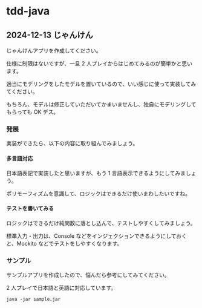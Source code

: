 # tdd-java

## 2024-12-13 じゃんけん

じゃんけんアプリを作成してください。

仕様に制限はないですが、一旦 2 人プレイからはじめてみるのが簡単かと思います。

適当にモデリングをしたモデルを置いているので、いい感じに使って実装してみてください。

もちろん、モデルは修正していただいてかまいませんし、独自にモデリングしてもらっても OK デス。

### 発展

実装ができたら、以下の内容に取り組んでみましょう。

#### 多言語対応

日本語表記で実装したと思いますが、もう 1 言語表示できるようにしてみましょう。

ポリモーフィズムを意識して、ロジックはできるだけ使いまわしたいですね。

#### テストを書いてみる

ロジックはできるだけ純関数に落とし込んで、テストしやすくしてみましょう。

標準入力・出力は、Console などをインジェクションできるようにしておくと、Mockito などでテストをしやすくなります。

### サンプル

サンプルアプリを作成したので、悩んだら参考にしてみてください。

2 人プレイで日本語と英語に対応しています。

```shell
java -jar sample.jar
```
